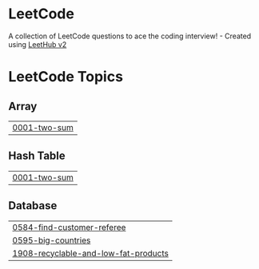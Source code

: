 # LeetCode
A collection of LeetCode questions to ace the coding interview! - Created using [LeetHub v2](https://github.com/arunbhardwaj/LeetHub-2.0)

<!---LeetCode Topics Start-->
# LeetCode Topics
## Array
|  |
| ------- |
| [0001-two-sum](https://github.com/metesert/LeetCode/tree/master/0001-two-sum) |
## Hash Table
|  |
| ------- |
| [0001-two-sum](https://github.com/metesert/LeetCode/tree/master/0001-two-sum) |
## Database
|  |
| ------- |
| [0584-find-customer-referee](https://github.com/metesert/LeetCode/tree/master/0584-find-customer-referee) |
| [0595-big-countries](https://github.com/metesert/LeetCode/tree/master/0595-big-countries) |
| [1908-recyclable-and-low-fat-products](https://github.com/metesert/LeetCode/tree/master/1908-recyclable-and-low-fat-products) |
<!---LeetCode Topics End-->
